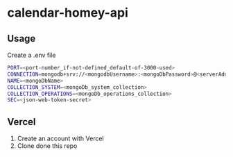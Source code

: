 # calendar-homey-api

## Usage

Create a .env file
```bash
PORT=<port-number_if-not-defined_default-of-3000-used>
CONNECTION=mongodb+srv://<mongodbUsername>:<mongoDbPassword>@<serverAddress>?retryWrites=true&w=majority
NAME=<mongoDbName>
COLLECTION_SYSTEM=<mongoDb_system_collection>
COLLECTION_OPERATIONS=<mongoDb_operations_collection>
SEC=<json-web-token-secret>
```

## Vercel

1. Create an account with Vercel
1. Clone done this repo
